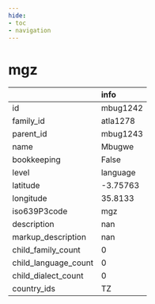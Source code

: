 ```yaml
---
hide:
- toc
- navigation
---
```

# mgz
|                      | info     |
|:---------------------|:---------|
| id                   | mbug1242 |
| family_id            | atla1278 |
| parent_id            | mbug1243 |
| name                 | Mbugwe   |
| bookkeeping          | False    |
| level                | language |
| latitude             | -3.75763 |
| longitude            | 35.8133  |
| iso639P3code         | mgz      |
| description          | nan      |
| markup_description   | nan      |
| child_family_count   | 0        |
| child_language_count | 0        |
| child_dialect_count  | 0        |
| country_ids          | TZ       |